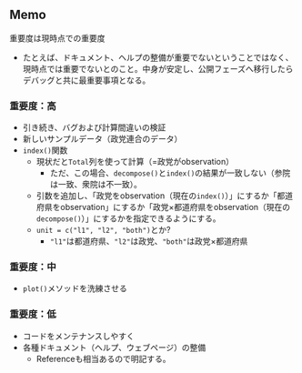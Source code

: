 ## Memo

重要度は現時点での重要度

* たとえば、ドキュメント、ヘルプの整備が重要でないということではなく、現時点では重要でないとのこと。中身が安定し、公開フェーズへ移行したらデバッグと共に最重要事項となる。

### 重要度：高

* 引き続き、バグおよび計算間違いの検証
* 新しいサンプルデータ（政党連合のデータ）
* `index()`関数
   * 現状だと`Total`列を使って計算（=政党がobservation）
      * ただ、この場合、`decompose()`と`index()`の結果が一致しない（参院は一致、衆院は不一致）。
   * 引数を追加し、「政党をobservation（現在の`index()`）」にするか「都道府県をobservation」にするか「政党$\times$都道府県をobservation（現在の`decompose()`）」にするかを指定できるようにする。
   * `unit = c("l1", "l2", "both")`とか?
      * `"l1"`は都道府県、`"l2"`は政党、`"both"`は政党$\times$都道府県

### 重要度：中

* `plot()`メソッドを洗練させる

### 重要度：低

* コードをメンテナンスしやすく
* 各種ドキュメント（ヘルプ、ウェブページ）の整備
   * Referenceも相当あるので明記する。
